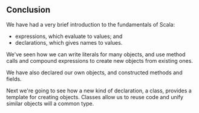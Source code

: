 ## Conclusion

We have had a very brief introduction to the fundamentals of Scala:

* expressions, which evaluate to values; and
* declarations, which gives names to values.

We've seen how we can write literals for many objects, and use method calls and compound expressions to create new objects from existing ones.

We have also declared our own objects, and constructed methods and fields.

Next we're going to see how a new kind of declaration, a class, provides a template for creating objects. Classes allow us to reuse code and unify similar objects will a common type.

